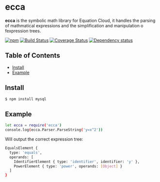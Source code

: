 # ecca

**ecca** is the symbolic math library for Equation Cloud, it handles the parsing of mathmatical expressions and the simplification and manipulation o fexpression trees.

[![npm](https://img.shields.io/npm/v/ecca.svg)](https://www.npmjs.com/package/ecca)
[![Build Status](https://api.travis-ci.org/equation-cloud/ecca.svg?branch=master)](https://travis-ci.org/equation-cloud/ecca)
[![Coverage Status](https://img.shields.io/coveralls/equation-cloud/ecca.svg)](https://coveralls.io/github/equation-cloud/ecca?branch=master)
[![Dependency status](https://david-dm.org/equation-cloud/ecca.svg)](https://david-dm.org/equation-cloud/ecca)

## Table of Contents

- [Install](#install)
- [Example](#example)

## Install

```sh
$ npm install mysql
```

## Example

```sh
let ecca = require('ecca')
console.log(ecca.Parser.ParseString('y=x^2'))
```

Will output the correct expression tree:

```sh
EqualsElement {
  type: 'equals',
  operands: [
    IdentifierElement { type: 'identifier', identifier: 'y' },
    PowerElement { type: 'power', operands: [Object] } 
  ]
}
```
